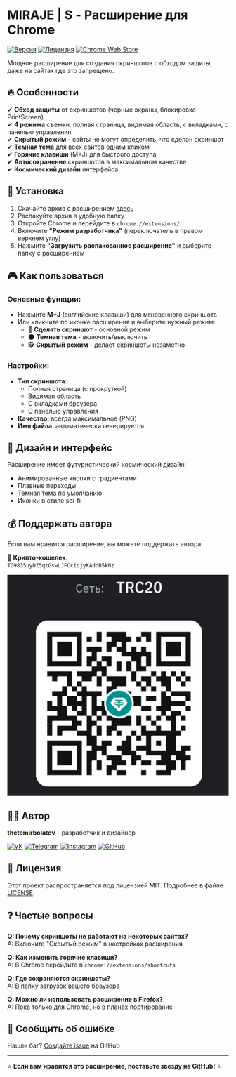# MIRAJE | S - Расширение для Chrome

[![Версия](https://img.shields.io/badge/Версия-1.0.0-blue.svg)](https://github.com/ftoop17/miraje-s/releases)
[![Лицензия](https://img.shields.io/badge/Лицензия-MIT-green.svg)](LICENSE)
[![Chrome Web Store](https://img.shields.io/badge/Chrome_Web_Store-Доступно-4285F4.svg)](https://chrome.google.com/webstore/detail/miraje-s/...)

Мощное расширение для создания скриншотов с обходом защиты, даже на сайтах где это запрещено.

## 🔥 Особенности

✔ **Обход защиты** от скриншотов (черные экраны, блокировка PrintScreen)  
✔ **4 режима** съемки: полная страница, видимая область, с вкладками, с панелью управления  
✔ **Скрытый режим** - сайты не могут определить, что сделан скриншот  
✔ **Темная тема** для всех сайтов одним кликом  
✔ **Горячие клавиши** (M+J) для быстрого доступа  
✔ **Автосохранение** скриншотов в максимальном качестве  
✔ **Космический дизайн** интерфейса  

## 🚀 Установка

1. Скачайте архив с расширением [здесь](https://github.com/ftoop17/miraje-s/archive/refs/heads/main.zip)
2. Распакуйте архив в удобную папку
3. Откройте Chrome и перейдите в `chrome://extensions/`
4. Включите **"Режим разработчика"** (переключатель в правом верхнем углу)
5. Нажмите **"Загрузить распакованное расширение"** и выберите папку с расширением

## 🎮 Как пользоваться

### Основные функции:
- Нажмите **M+J** (английские клавиши) для мгновенного скриншота
- Или кликните по иконке расширения и выберите нужный режим:
  - 📸 **Сделать скриншот** - основной режим
  - 🌑 **Темная тема** - включить/выключить
  - 🕵️ **Скрытый режим** - делает скриншоты незаметно

### Настройки:
- **Тип скриншота**:
  - Полная страница (с прокруткой)
  - Видимая область
  - С вкладками браузера
  - С панелью управления
- **Качество**: всегда максимальное (PNG)
- **Имя файла**: автоматически генерируется

## 🌌 Дизайн и интерфейс

Расширение имеет футуристический космический дизайн:
- Анимированные кнопки с градиентами
- Плавные переходы
- Темная тема по умолчанию
- Иконки в стиле sci-fi

## 💰 Поддержать автора

Если вам нравится расширение, вы можете поддержать автора:

🔷 **Крипто-кошелек**:  
`TG9835uyDZ5qtGswLJFCciqjyKAdoB5kNz`  

[![QR код](https://github.com/ftoop17/miraje-s/raw/main/icons/qr.png)](https://github.com/ftoop17/miraje-s/raw/main/icons/qr.png)


## 👨‍💻 Автор

**thetemirbolatov** - разработчик и дизайнер

[![VK](https://img.shields.io/badge/VK-thetemirbolatov-0077FF?style=flat&logo=vk)](https://vk.com/thetemirbolatov)
[![Telegram](https://img.shields.io/badge/Telegram-thetemirbolatov-26A5E4?style=flat&logo=telegram)](https://t.me/thetemirbolatov)
[![Instagram](https://img.shields.io/badge/Instagram-thetemirbolatov-E4405F?style=flat&logo=instagram)](https://instagram.com/thetemirbolatov)
[![GitHub](https://img.shields.io/badge/GitHub-ftoop17-181717?style=flat&logo=github)](https://github.com/ftoop17)

## 📜 Лицензия

Этот проект распространяется под лицензией MIT. Подробнее в файле [LICENSE](LICENSE).

## ❓ Частые вопросы

**Q: Почему скриншоты не работают на некоторых сайтах?**  
A: Включите "Скрытый режим" в настройках расширения

**Q: Как изменить горячие клавиши?**  
A: В Chrome перейдите в `chrome://extensions/shortcuts`

**Q: Где сохраняются скриншоты?**  
A: В папку загрузок вашего браузера

**Q: Можно ли использовать расширение в Firefox?**  
A: Пока только для Chrome, но в планах портирование

## 🐞 Сообщить об ошибке

Нашли баг? [Создайте issue](https://github.com/ftoop17/miraje-s/issues) на GitHub

---

⭐ **Если вам нравится это расширение, поставьте звезду на GitHub!** ⭐

